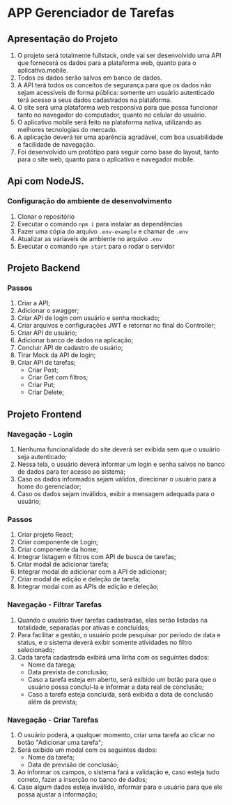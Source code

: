 # APP Gerenciador de Tarefas

## Apresentação do Projeto
1. O projeto será totalmente fullstack, onde vai ser desenvolvido uma API que fornecerá os dados para a plataforma web, quanto para o aplicativo.mobile.
1. Todos os dados serão salvos em banco de dados.
1. A API terá todos os conceitos de segurança para que os dados não sejam acessíveis de forma pública: somente um usuário autenticado terá acesso a seus dados cadastrados na plataforma.
1. O site será uma plataforma web responsiva para que possa funcionar tanto no navegador do computador, quanto no celular do usuário.
1. O aplicativo mobile será feito na plataforma nativa, utilizando as melhores tecnologias do mercado.
1. A aplicação deverá ter uma aparência agradável, com boa usuabilidade e facilidade de navegação.
1. Foi desenvolvido um protótipo para seguir como base do layout, tanto para o site web, quanto para o aplicativo e navegador mobile.

## Api com NodeJS.
### Configuração do ambiente de desenvolvimento

1. Clonar o repositório
1. Executar o comando `npm i` para instalar as dependências
1. Fazer uma cópia do arquivo `.env-example` e chamar de `.env`
1. Atualizar as variaveis de ambiente no arquivo `.env` 
1. Executar o comando `npm start` para o rodar o servidor

## Projeto Backend
### Passos
1. Criar a API;
1. Adicionar o swagger;
1. Criar API de login com usuário e senha mockado;
1. Criar arquivos e configurações JWT e retornar no final do Controller;
1. Criar API de usuário;
1. Adicionar banco de dados na aplicação;
1. Concluir API de cadastro de usuário; 
1. Tirar Mock da API de login;
1. Criar API de tarefas;
	- Criar Post;
	- Criar Get com filtros;
	- Criar Put;
	- Criar Delete;
	
## Projeto Frontend
### Navegação - Login
1. Nenhuma funcionalidade do site deverá ser exibida sem que o usuário seja autenticado;
1. Nessa tela, o usuário deverá informar um login e senha salvos no banco de dados para ter acesso ao sistema;
1. Caso os dados informados sejam válidos, direcionar o usuário para a home do gerenciador;
1. Caso os dados sejam inválidos, exibir a mensagem adequada para o usuário;

### Passos
1. Criar projeto React;
1. Criar componente de Login;
1. Criar componente da home;
1. Integrar listagem e filtros com API de busca de tarefas; 
1. Criar modal de adicionar tarefa;
1. Integrar modal de adicionar com a API de adicionar;
1. Criar modal de edição e deleção de tarefa;
1. Integrar modal com as APIs de edição e deleção;

### Navegação - Filtrar Tarefas 
1. Quando o usuário tiver tarefas cadastradas, elas serão listadas na totalidade, separadas por ativas e concluídas;
1. Para facilitar a gestão, o usuário pode pesquisar por período de data e status, e o sistema deverá exibir somente atividades no filtro selecionado;
1. Cada tarefa cadastrada exibirá uma linha com os seguintes dados:
	- Nome da tarega;
	- Data prevista de conclusão;
	- Caso a tarefa esteja em aberto, será exibido um botão para que o usuário possa concluí-la e informar a data real de conclusão;
	- Caso a tarefa esteja concluída, será exibida a data de conclusão além da prevista;

### Navegação - Criar Tarefas
1. O usuário poderá, a qualquer momento, criar uma tarefa ao clicar no botão "Adicionar uma tarefa";
1. Será exibido um modal com os seguintes dados:
	- Nome da tarefa;
	- Data de previsão de conclusão;
1. Ao informar os campos, o sistema fará a validação e, caso esteja tudo correto, fazer a inserção no banco de dados;
1. Caso algum dados esteja inválido, informar para o usuário para que ele possa ajustar a informação;





